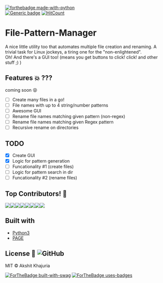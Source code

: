 [![forthebadge made-with-python](http://ForTheBadge.com/images/badges/made-with-python.svg)](https://www.python.org/) <br>
[![Generic badge](https://img.shields.io/badge/Under-Development-lightgrey.svg)](https://shields.io/)
[![HitCount](http://hits.dwyl.com/AkshitKhajuria/File-Pattern-Manager.svg)](http://hits.dwyl.com/AkshitKhajuria/File-Pattern-Manager)

# File-Pattern-Manager

A nice little utility too that automates multiple file creation and renaming. A trivial task for Linux jockeys, a tiring one for the "non-enlightened".<br>
Oh! And there's a GUI too! (means you get buttons to click! click! and other stuff ;) )

## Features :boom: ???

coming soon :stuck_out_tongue_closed_eyes:
- [ ] Create many files in a go!
- [ ] File names with up to 4 string/number patterns
- [ ] Awesome GUI
- [ ] Rename file names matching given pattern (non-regex)
- [ ] Rename file names matching given Regex pattern
- [ ] Recursive rename on directories

## TODO

- [X] Create GUI
- [X] Logic for pattern generation
- [ ] Funcationality #1 (create files)
- [ ] Logic for pattern search in dir
- [ ] Funcationality #2 (rename files)

## Top Contributors! :rocket: 
[![](https://sourcerer.io/fame/AkshitKhajuria/AkshitKhajuria/File-Pattern-Manager/images/0)](https://sourcerer.io/fame/AkshitKhajuria/AkshitKhajuria/File-Pattern-Manager/links/0)[![](https://sourcerer.io/fame/AkshitKhajuria/AkshitKhajuria/File-Pattern-Manager/images/1)](https://sourcerer.io/fame/AkshitKhajuria/AkshitKhajuria/File-Pattern-Manager/links/1)[![](https://sourcerer.io/fame/AkshitKhajuria/AkshitKhajuria/File-Pattern-Manager/images/2)](https://sourcerer.io/fame/AkshitKhajuria/AkshitKhajuria/File-Pattern-Manager/links/2)[![](https://sourcerer.io/fame/AkshitKhajuria/AkshitKhajuria/File-Pattern-Manager/images/3)](https://sourcerer.io/fame/AkshitKhajuria/AkshitKhajuria/File-Pattern-Manager/links/3)[![](https://sourcerer.io/fame/AkshitKhajuria/AkshitKhajuria/File-Pattern-Manager/images/4)](https://sourcerer.io/fame/AkshitKhajuria/AkshitKhajuria/File-Pattern-Manager/links/4)[![](https://sourcerer.io/fame/AkshitKhajuria/AkshitKhajuria/File-Pattern-Manager/images/5)](https://sourcerer.io/fame/AkshitKhajuria/AkshitKhajuria/File-Pattern-Manager/links/5)[![](https://sourcerer.io/fame/AkshitKhajuria/AkshitKhajuria/File-Pattern-Manager/images/6)](https://sourcerer.io/fame/AkshitKhajuria/AkshitKhajuria/File-Pattern-Manager/links/6)[![](https://sourcerer.io/fame/AkshitKhajuria/AkshitKhajuria/File-Pattern-Manager/images/7)](https://sourcerer.io/fame/AkshitKhajuria/AkshitKhajuria/File-Pattern-Manager/links/7)

## Built with
- [Python3](https://www.python.org/)
- [PAGE](http://page.sourceforge.net/)

## License :scroll: ![GitHub](https://img.shields.io/github/license/AkshitKhajuria/File-Pattern-Manager)

MIT  © Akshit Khajuria

[![ForTheBadge built-with-swag](http://ForTheBadge.com/images/badges/built-with-swag.svg)](https://GitHub.com/AkshitKhajuria/)
[![ForTheBadge uses-badges](http://ForTheBadge.com/images/badges/uses-badges.svg)](http://ForTheBadge.com)
